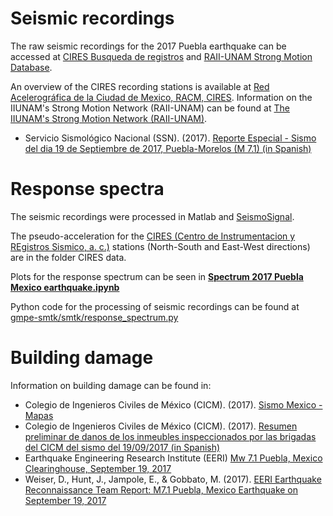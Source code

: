 # Seismic recordings
The raw seismic recordings for the 2017 Puebla earthquake can be accessed at [CIRES Busqueda de registros](http://www.cires.org.mx/registro_es.php) and [RAII-UNAM Strong Motion Database](https://aplicaciones.iingen.unam.mx/AcelerogramasRSM/Inicio.aspx).

An overview of the CIRES recording stations is available at [Red Acelerográfica de la Ciudad de Mexico, RACM, CIRES](http://www.cires.org.mx/racm_mapa/index.php). Information on the IIUNAM's Strong Motion Network (RAII-UNAM) can be found at [The IIUNAM's Strong Motion Network (RAII-UNAM)](https://aplicaciones.iingen.unam.mx/AcelerogramasRSM/RedAcelerografica.aspx).

- Servicio Sismológico Nacional (SSN). (2017). [Reporte Especial - Sismo del dia 19 de Septiembre de 2017, Puebla-Morelos (M 7.1) (in Spanish)](https://bb73d1f9-fa3c-4648-8b09-83941d2bbc33.filesusr.com/ugd/3e775b_558a65a6a5374a859c4b54abcb9c2f5a.pdf)


# Response spectra
The seismic recordings were processed in Matlab and [SeismoSignal](https://seismosoft.com/product/seismosignal/).

The pseudo-acceleration for the [CIRES (Centro de Instrumentacion y REgistros Sismico, a. c.)](http://www.cires.org.mx/) stations (North-South and East-West directions) are in the folder CIRES data.

Plots for the response spectrum can be seen in **[Spectrum 2017 Puebla Mexico earthquake.ipynb](https://nbviewer.jupyter.org/github/sroe459/2017-Puebla-Mexico-earthquake/blob/master/Spectrum%202017%20Puebla%20Mexico%20earthquake.ipynb)**

Python code for the processing of seismic recordings can be found at [gmpe-smtk/smtk/response_spectrum.py](https://github.com/GEMScienceTools/gmpe-smtk/blob/master/smtk/response_spectrum.py)


# Building damage
Information on building damage can be found in:
- Colegio de Ingenieros Civiles de México (CICM). (2017). [Sismo Mexico - Mapas](https://www.sismosmexico.org/mapas)
- Colegio de Ingenieros Civiles de México (CICM). (2017). [Resumen preliminar de danos de los inmeubles inspeccionados por las brigadas del CICM del sismo del 19/09/2017 (in Spanish)](https://bb73d1f9-fa3c-4648-8b09-83941d2bbc33.filesusr.com/ugd/3e775b_6e4fff6862c749069396975e7c7f9a01.pdf)
- Earthquake Engineering Research Institute (EERI) [Mw 7.1 Puebla, Mexico Clearinghouse, September 19, 2017](http://www.learningfromearthquakes.org/2017-09-19-puebla-mexico/)
- Weiser, D., Hunt, J., Jampole, E., & Gobbato, M. (2017). [EERI Earthquake Reconnaissance Team Report: M7.1 Puebla, Mexico Earthquake on September 19, 2017](http://www.learningfromearthquakes.org/2017-09-19-puebla-mexico/index.php?option=com_content&view=article&id=95)
